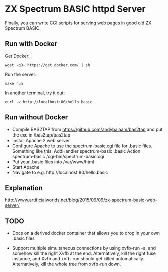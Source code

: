 ZX Spectrum BASIC httpd Server
==============================

Finally, you can write CGI scripts for serving web pages in good old ZX Spectrum BASIC.

## Run with Docker

Get Docker:

    wget -qO- https://get.docker.com/ | sh

Run the server:

    make run

In another terminal, try it out:

    curl -v http://localhost:80/hello.basic

## Run without Docker

* Compile BAS2TAP from https://github.com/andybalaam/bas2tap and put the exe in /bas2tap/bas2tap
* Install Apache 2 web server
* Configure Apache to use the spectrum-basic.cgi file for .basic files.  Something like this:
    AddHandler spectrum-basic .basic
    Action spectrum-basic /cgi-bin/spectrum-basic.cgi
* Put your .basic files into /var/www/html
* Start Apache
* Navigate to e.g. http://localhost:80/hello.basic

## Explanation

http://www.artificialworlds.net/blog/2015/09/09/zx-spectrum-basic-web-server/

## TODO

- Docs on a derived docker container that allows you to drop in your own .basic files

- Support multiple simultaneous connections by using xvfb-run -a, and
  somehow kill the right Xvfb at the end.  Alternatively,
  kill the right fuse instance, and Xvfb and xvfb-run should get killed
  automatically.  Alternatively, kill the whole tree from xvfb-run down.

